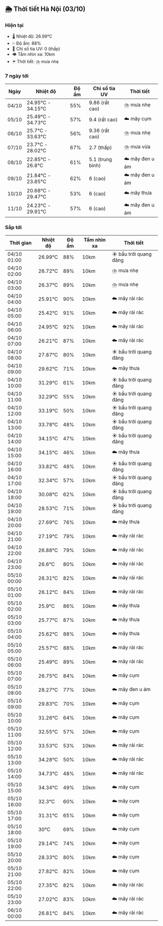 ## 🌦️ Thời tiết Hà Nội (03/10)

### Hiện tại

- 🌡️ Nhiệt độ: 26.99℃
- 💦 Độ ẩm: 88%
- 🌟 Chỉ số tia UV: 0 (thấp)
- 👁️ Tầm nhìn xa: 10km
- ☂️ Thời tiết: ⛈️ mưa nhẹ

### 7 ngày tới

| Ngày | Nhiệt độ | Độ ẩm | Chỉ số tia UV | Thời tiết |
| --- | --- | --- | --- | --- |
| 04/10 | 24.95℃ - 34.15℃ | 55% | 9.86 (rất cao) | ⛈️ mưa nhẹ |
| 05/10 | 25.49℃ - 34.73℃ | 57% | 9.4 (rất cao) | ☁️ mây cụm |
| 06/10 | 25.7℃ - 33.63℃ | 56% | 9.36 (rất cao) | ⛈️ mưa nhẹ |
| 07/10 | 23.7℃ - 28.02℃ | 67% | 2.7 (thấp) | ⛈️ mưa vừa |
| 08/10 | 22.85℃ - 26.8℃ | 61% | 5.1 (trung bình) | ☁️ mây đen u ám |
| 09/10 | 21.84℃ - 23.85℃ | 62% | 6 (cao) | ☁️ mây đen u ám |
| 10/10 | 20.68℃ - 29.47℃ | 53% | 6 (cao) | ☁️ mây thưa |
| 11/10 | 24.23℃ - 29.91℃ | 57% | 6 (cao) | ☁️ mây đen u ám |

### Sắp tới

| Thời gian | Nhiệt độ | Độ ẩm | Tầm nhìn xa | Thời tiết |
| --- | --- | --- | --- | --- |
| 04/10 01:00 | 26.99℃ | 88% | 10km | ☀️ bầu trời quang đãng |
| 04/10 02:00 | 26.72℃ | 89% | 10km | ⛈️ mưa nhẹ |
| 04/10 03:00 | 26.37℃ | 89% | 10km | ⛈️ mưa nhẹ |
| 04/10 04:00 | 25.91℃ | 90% | 10km | ☁️ mây rải rác |
| 04/10 05:00 | 25.42℃ | 91% | 10km | ☁️ mây rải rác |
| 04/10 06:00 | 24.95℃ | 92% | 10km | ☁️ mây rải rác |
| 04/10 07:00 | 26.21℃ | 87% | 10km | ☁️ mây rải rác |
| 04/10 08:00 | 27.87℃ | 80% | 10km | ☀️ bầu trời quang đãng |
| 04/10 09:00 | 29.62℃ | 71% | 10km | ☁️ mây thưa |
| 04/10 10:00 | 31.29℃ | 61% | 10km | ☀️ bầu trời quang đãng |
| 04/10 11:00 | 32.29℃ | 55% | 10km | ☀️ bầu trời quang đãng |
| 04/10 12:00 | 33.19℃ | 50% | 10km | ☀️ bầu trời quang đãng |
| 04/10 13:00 | 33.78℃ | 48% | 10km | ☀️ bầu trời quang đãng |
| 04/10 14:00 | 34.15℃ | 47% | 10km | ☀️ bầu trời quang đãng |
| 04/10 15:00 | 34.15℃ | 46% | 10km | ☁️ mây thưa |
| 04/10 16:00 | 33.82℃ | 48% | 10km | ☀️ bầu trời quang đãng |
| 04/10 17:00 | 32.34℃ | 57% | 10km | ☀️ bầu trời quang đãng |
| 04/10 18:00 | 30.08℃ | 62% | 10km | ☀️ bầu trời quang đãng |
| 04/10 19:00 | 28.53℃ | 71% | 10km | ☀️ bầu trời quang đãng |
| 04/10 20:00 | 27.69℃ | 76% | 10km | ☁️ mây thưa |
| 04/10 21:00 | 27.19℃ | 79% | 10km | ☁️ mây rải rác |
| 04/10 22:00 | 26.88℃ | 79% | 10km | ☁️ mây rải rác |
| 04/10 23:00 | 26.6℃ | 80% | 10km | ☁️ mây rải rác |
| 05/10 00:00 | 26.31℃ | 82% | 10km | ☁️ mây rải rác |
| 05/10 01:00 | 26.12℃ | 84% | 10km | ☁️ mây rải rác |
| 05/10 02:00 | 25.9℃ | 86% | 10km | ☁️ mây thưa |
| 05/10 03:00 | 25.77℃ | 87% | 10km | ☁️ mây thưa |
| 05/10 04:00 | 25.62℃ | 88% | 10km | ☁️ mây thưa |
| 05/10 05:00 | 25.57℃ | 88% | 10km | ☁️ mây rải rác |
| 05/10 06:00 | 25.49℃ | 89% | 10km | ☁️ mây rải rác |
| 05/10 07:00 | 26.75℃ | 84% | 10km | ☁️ mây cụm |
| 05/10 08:00 | 28.27℃ | 77% | 10km | ☁️ mây đen u ám |
| 05/10 09:00 | 29.83℃ | 70% | 10km | ☁️ mây cụm |
| 05/10 10:00 | 31.26℃ | 64% | 10km | ☁️ mây cụm |
| 05/10 11:00 | 32.55℃ | 57% | 10km | ☁️ mây cụm |
| 05/10 12:00 | 33.53℃ | 53% | 10km | ☁️ mây rải rác |
| 05/10 13:00 | 34.28℃ | 50% | 10km | ☁️ mây rải rác |
| 05/10 14:00 | 34.73℃ | 48% | 10km | ☁️ mây rải rác |
| 05/10 15:00 | 34.34℃ | 49% | 10km | ☁️ mây cụm |
| 05/10 16:00 | 32.3℃ | 60% | 10km | ☁️ mây cụm |
| 05/10 17:00 | 31.31℃ | 65% | 10km | ☁️ mây cụm |
| 05/10 18:00 | 30℃ | 69% | 10km | ☁️ mây cụm |
| 05/10 19:00 | 29.14℃ | 74% | 10km | ☁️ mây cụm |
| 05/10 20:00 | 28.33℃ | 80% | 10km | ☁️ mây cụm |
| 05/10 21:00 | 27.82℃ | 82% | 10km | ☁️ mây cụm |
| 05/10 22:00 | 27.35℃ | 82% | 10km | ☁️ mây rải rác |
| 05/10 23:00 | 27.02℃ | 83% | 10km | ☁️ mây rải rác |
| 06/10 00:00 | 26.81℃ | 84% | 10km | ☁️ mây rải rác |
